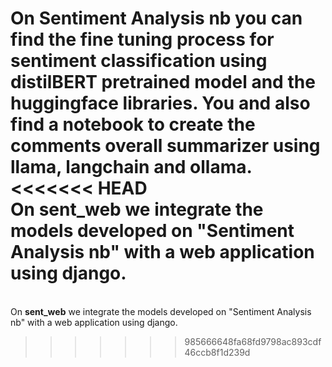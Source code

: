 On <b>Sentiment Analysis nb</b> you can find the fine tuning process for sentiment classification using distilBERT pretrained model and the huggingface libraries. You and also find a notebook to create the comments overall summarizer using llama, langchain and ollama.
<<<<<<< HEAD
<br>On <b>sent_web</b> we integrate the models developed on "Sentiment Analysis nb" with a web application using django.
=======
<br>On <b>sent_web</b> we integrate the models developed on "Sentiment Analysis nb" with a web application using django.
>>>>>>> 985666648fa68fd9798ac893cdf46ccb8f1d239d
